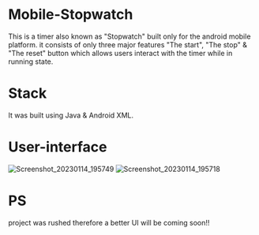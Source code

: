 # Mobile-Stopwatch 
This is a timer also known as "Stopwatch" built only for the android mobile platform.
it consists of only three major features "The start", "The stop" & "The reset" button which allows users interact with the
timer while in running state.

# Stack
It was built using Java & Android XML.


# User-interface
![Screenshot_20230114_195749](https://user-images.githubusercontent.com/107740351/212491599-679812eb-368c-42c2-8e52-031b2dbb84b7.png)
![Screenshot_20230114_195718](https://user-images.githubusercontent.com/107740351/212491600-0d026439-0d00-4504-b5df-c664bdc5ad6c.png)

# PS
project was rushed therefore a better UI will be coming soon!!
